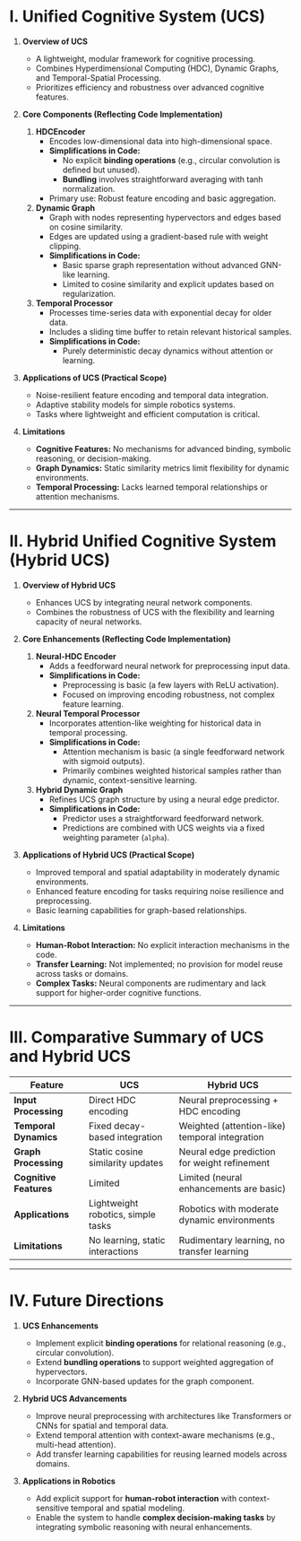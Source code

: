 
# **I. Unified Cognitive System (UCS)**

1. **Overview of UCS**
   - A lightweight, modular framework for cognitive processing.
   - Combines Hyperdimensional Computing (HDC), Dynamic Graphs, and Temporal-Spatial Processing.
   - Prioritizes efficiency and robustness over advanced cognitive features.

2. **Core Components (Reflecting Code Implementation)**
   1. **HDCEncoder**
      - Encodes low-dimensional data into high-dimensional space.
      - **Simplifications in Code:**
        - No explicit **binding operations** (e.g., circular convolution is defined but unused).
        - **Bundling** involves straightforward averaging with tanh normalization.
      - Primary use: Robust feature encoding and basic aggregation.
   2. **Dynamic Graph**
      - Graph with nodes representing hypervectors and edges based on cosine similarity.
      - Edges are updated using a gradient-based rule with weight clipping.
      - **Simplifications in Code:**
        - Basic sparse graph representation without advanced GNN-like learning.
        - Limited to cosine similarity and explicit updates based on regularization.
   3. **Temporal Processor**
      - Processes time-series data with exponential decay for older data.
      - Includes a sliding time buffer to retain relevant historical samples.
      - **Simplifications in Code:**
        - Purely deterministic decay dynamics without attention or learning.

3. **Applications of UCS (Practical Scope)**
   - Noise-resilient feature encoding and temporal data integration.
   - Adaptive stability models for simple robotics systems.
   - Tasks where lightweight and efficient computation is critical.

4. **Limitations**
   - **Cognitive Features:** No mechanisms for advanced binding, symbolic reasoning, or decision-making.
   - **Graph Dynamics:** Static similarity metrics limit flexibility for dynamic environments.
   - **Temporal Processing:** Lacks learned temporal relationships or attention mechanisms.

---

# **II. Hybrid Unified Cognitive System (Hybrid UCS)**

1. **Overview of Hybrid UCS**
   - Enhances UCS by integrating neural network components.
   - Combines the robustness of UCS with the flexibility and learning capacity of neural networks.

2. **Core Enhancements (Reflecting Code Implementation)**
   1. **Neural-HDC Encoder**
      - Adds a feedforward neural network for preprocessing input data.
      - **Simplifications in Code:**
        - Preprocessing is basic (a few layers with ReLU activation).
        - Focused on improving encoding robustness, not complex feature learning.
   2. **Neural Temporal Processor**
      - Incorporates attention-like weighting for historical data in temporal processing.
      - **Simplifications in Code:**
        - Attention mechanism is basic (a single feedforward network with sigmoid outputs).
        - Primarily combines weighted historical samples rather than dynamic, context-sensitive learning.
   3. **Hybrid Dynamic Graph**
      - Refines UCS graph structure by using a neural edge predictor.
      - **Simplifications in Code:**
        - Predictor uses a straightforward feedforward network.
        - Predictions are combined with UCS weights via a fixed weighting parameter (`alpha`).

3. **Applications of Hybrid UCS (Practical Scope)**
   - Improved temporal and spatial adaptability in moderately dynamic environments.
   - Enhanced feature encoding for tasks requiring noise resilience and preprocessing.
   - Basic learning capabilities for graph-based relationships.

4. **Limitations**
   - **Human-Robot Interaction:** No explicit interaction mechanisms in the code.
   - **Transfer Learning:** Not implemented; no provision for model reuse across tasks or domains.
   - **Complex Tasks:** Neural components are rudimentary and lack support for higher-order cognitive functions.

---

# **III. Comparative Summary of UCS and Hybrid UCS**

| Feature                   | UCS                                 | Hybrid UCS                                     |
|---------------------------|-------------------------------------|------------------------------------------------|
| **Input Processing**      | Direct HDC encoding                 | Neural preprocessing + HDC encoding            |
| **Temporal Dynamics**     | Fixed decay-based integration       | Weighted (attention-like) temporal integration |
| **Graph Processing**      | Static cosine similarity updates    | Neural edge prediction for weight refinement   |
| **Cognitive Features**    | Limited                             | Limited (neural enhancements are basic)        |
| **Applications**          | Lightweight robotics, simple tasks  | Robotics with moderate dynamic environments    |
| **Limitations**           | No learning, static interactions    | Rudimentary learning, no transfer learning     |

---

# **IV. Future Directions**

1. **UCS Enhancements**
   - Implement explicit **binding operations** for relational reasoning (e.g., circular convolution).
   - Extend **bundling operations** to support weighted aggregation of hypervectors.
   - Incorporate GNN-based updates for the graph component.

2. **Hybrid UCS Advancements**
   - Improve neural preprocessing with architectures like Transformers or CNNs for spatial and temporal data.
   - Extend temporal attention with context-aware mechanisms (e.g., multi-head attention).
   - Add transfer learning capabilities for reusing learned models across domains.

3. **Applications in Robotics**
   - Add explicit support for **human-robot interaction** with context-sensitive temporal and spatial modeling.
   - Enable the system to handle **complex decision-making tasks** by integrating symbolic reasoning with neural enhancements.
